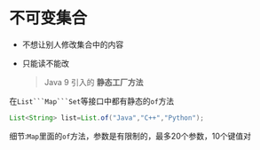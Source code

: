 # 不可变集合

- 不想让别人修改集合中的内容

- 只能读不能改

  >  Java 9 引入的 **静态工厂方法**

在``List```Map```Set``等接口中都有静态的``of``方法

``` java
List<String> list=List.of("Java","C++","Python");
```

细节:``Map``里面的``of``方法，参数是有限制的，最多20个参数，10个键值对